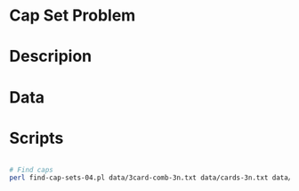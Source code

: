 # Cap Set Problem

# Descripion

# Data

# Scripts

```bash

# Find caps 
perl find-cap-sets-04.pl data/3card-comb-3n.txt data/cards-3n.txt data/cap-sets-3n-04.txt

```




